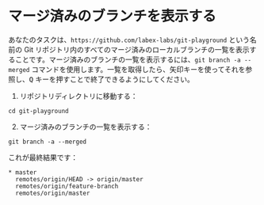 # マージ済みのブランチを表示する

あなたのタスクは、`https://github.com/labex-labs/git-playground` という名前の Git リポジトリ内のすべてのマージ済みのローカルブランチの一覧を表示することです。マージ済みのブランチの一覧を表示するには、`git branch -a --merged` コマンドを使用します。一覧を取得したら、矢印キーを使ってそれを参照し、<kbd>Q</kbd> キーを押すことで終了できるようにしてください。

1. リポジトリディレクトリに移動する：

```shell
cd git-playground
```

2. マージ済みのブランチの一覧を表示する：

```shell
git branch -a --merged
```

これが最終結果です：

```
* master
  remotes/origin/HEAD -> origin/master
  remotes/origin/feature-branch
  remotes/origin/master
```
